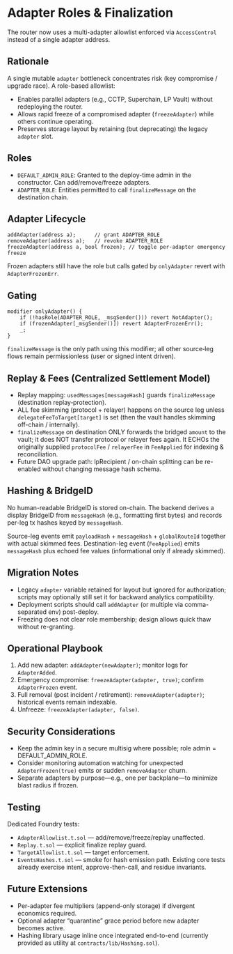 # Adapter Roles & Finalization

The router now uses a multi-adapter allowlist enforced via `AccessControl` instead of a single adapter address.

## Rationale
A single mutable `adapter` bottleneck concentrates risk (key compromise / upgrade race). A role-based allowlist:
- Enables parallel adapters (e.g., CCTP, Superchain, LP Vault) without redeploying the router.
- Allows rapid freeze of a compromised adapter (`freezeAdapter`) while others continue operating.
- Preserves storage layout by retaining (but deprecating) the legacy `adapter` slot.

## Roles
- `DEFAULT_ADMIN_ROLE`: Granted to the deploy-time admin in the constructor. Can add/remove/freeze adapters.
- `ADAPTER_ROLE`: Entities permitted to call `finalizeMessage` on the destination chain.

## Adapter Lifecycle
```solidity
addAdapter(address a);      // grant ADAPTER_ROLE
removeAdapter(address a);   // revoke ADAPTER_ROLE
freezeAdapter(address a, bool frozen); // toggle per-adapter emergency freeze
```
Frozen adapters still have the role but calls gated by `onlyAdapter` revert with `AdapterFrozenErr`.

## Gating
```solidity
modifier onlyAdapter() {
    if (!hasRole(ADAPTER_ROLE, _msgSender())) revert NotAdapter();
    if (frozenAdapter[_msgSender()]) revert AdapterFrozenErr();
    _;
}
```
`finalizeMessage` is the only path using this modifier; all other source‑leg flows remain permissionless (user or signed intent driven).

## Replay & Fees (Centralized Settlement Model)
- Replay mapping: `usedMessages[messageHash]` guards `finalizeMessage` (destination replay‑protection).
- ALL fee skimming (protocol + relayer) happens on the source leg unless `delegateFeeToTarget[target]` is set (then the vault handles skimming off-chain / internally).
- `finalizeMessage` on destination ONLY forwards the bridged `amount` to the vault; it does NOT transfer protocol or relayer fees again. It ECHOs the originally supplied `protocolFee` / `relayerFee` in `FeeApplied` for indexing & reconciliation.
- Future DAO upgrade path: lpRecipient / on-chain splitting can be re-enabled without changing message hash schema.

## Hashing & BridgeID
No human-readable BridgeID is stored on-chain. The backend derives a display BridgeID from `messageHash` (e.g., formatting first bytes) and records per-leg tx hashes keyed by `messageHash`.

Source-leg events emit `payloadHash` + `messageHash` + `globalRouteId` together with actual skimmed fees. Destination-leg event (`FeeApplied`) emits `messageHash` plus echoed fee values (informational only if already skimmed).

## Migration Notes
- Legacy `adapter` variable retained for layout but ignored for authorization; scripts may optionally still set it for backward analytics compatibility.
- Deployment scripts should call `addAdapter` (or multiple via comma-separated env) post-deploy.
- Freezing does not clear role membership; design allows quick thaw without re-granting.

## Operational Playbook
1. Add new adapter: `addAdapter(newAdapter)`; monitor logs for `AdapterAdded`.
2. Emergency compromise: `freezeAdapter(adapter, true)`; confirm `AdapterFrozen` event.
3. Full removal (post incident / retirement): `removeAdapter(adapter)`; historical events remain indexable.
4. Unfreeze: `freezeAdapter(adapter, false)`.

## Security Considerations
- Keep the admin key in a secure multisig where possible; role admin = DEFAULT_ADMIN_ROLE.
- Consider monitoring automation watching for unexpected `AdapterFrozen(true)` emits or sudden `removeAdapter` churn.
- Separate adapters by purpose—e.g., one per backplane—to minimize blast radius if frozen.

## Testing
Dedicated Foundry tests:
- `AdapterAllowlist.t.sol` — add/remove/freeze/replay unaffected.
- `Replay.t.sol` — explicit finalize replay guard.
- `TargetAllowlist.t.sol` — target enforcement.
- `EventsHashes.t.sol` — smoke for hash emission path.
Existing core tests already exercise intent, approve-then-call, and residue invariants.

## Future Extensions
- Per-adapter fee multipliers (append-only storage) if divergent economics required.
- Optional adapter “quarantine” grace period before new adapter becomes active.
- Hashing library usage inline once integrated end-to-end (currently provided as utility at `contracts/lib/Hashing.sol`).
